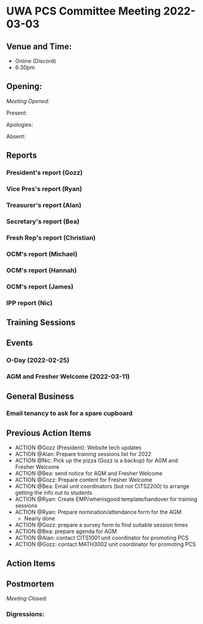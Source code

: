# UWA PCS Committee Meeting 2022-03-03

## Venue and Time:
- Online (Discord)
- 6:30pm 


## Opening: 

*Meeting Opened:* 

Present:

Apologies: 

Absent:


## Reports

### President's report (Gozz)

### Vice Pres's report (Ryan)

### Treasurer's report (Alan)

### Secretary's report (Bea)

### Fresh Rep's report (Christian)

### OCM's report (Michael)

### OCM's report (Hannah)

### OCM's report (James)

### IPP report (Nic)

## Training Sessions


## Events


### O-Day (2022-02-25)

### AGM and Fresher Welcome (2022-03-11)

## General Business

### Email tenancy to ask for a spare cupboard

## Previous Action Items
- ACTION @Gozz (President): Website tech updates
- ACTION @Alan: Prepare training sessions list for 2022
- ACTION @Nic: Pick up the pizza (Gozz is a backup) for AGM and Fresher Welcome
- ACTION @Bea: send notice for AGM and Fresher Welcome
- ACTION @Gozz: Prepare content for Fresher Welcome
- ACTION @Bea: Email unit coordinators (but not CITS2200) to arrange getting the info out to students
- ACTION @Ryan: Create EMP/whenisgood template/handover for training sessions
- ACTION @Ryan: Prepare nomination/attendance form for the AGM
    - Nearly done
- ACTION @Gozz: prepare a survey form to find suitable session times 
- ACTION @Bea: prepare agenda for AGM
- ACTION @Alan: contact CITS1001 unit coordinator for promoting PCS 
- ACTION @Gozz: contact MATH3002 unit coordinator for promoting PCS

## Action Items


## Postmortem

*Meeting Closed:*

### Digressions:
